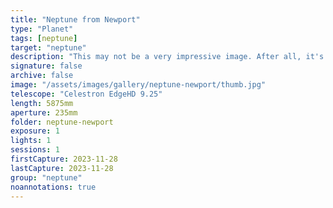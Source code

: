 ```yaml
---
title: "Neptune from Newport"
type: "Planet"
tags: [neptune]
target: "neptune"
description: "This may not be a very impressive image. After all, it's just a blue dot. I agree, but there's something about knowing it's possible to photograph a planet over 1 billion miles away from the top of my garage in Newport."
signature: false
archive: false
image: "/assets/images/gallery/neptune-newport/thumb.jpg"
telescope: "Celestron EdgeHD 9.25"
length: 5875mm
aperture: 235mm
folder: neptune-newport
exposure: 1
lights: 1
sessions: 1
firstCapture: 2023-11-28
lastCapture: 2023-11-28
group: "neptune"
noannotations: true
---
```

